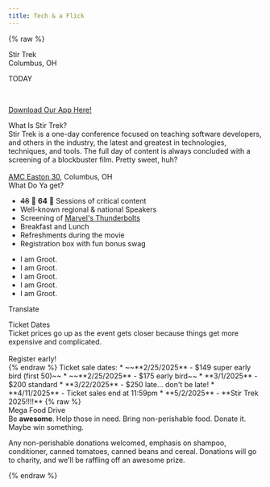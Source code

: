 ```yaml
---
title: Tech & a Flick
---
```



{% raw %}
<div class="row" id="stirTrekHeroContainer">
     <!-- <div id="dateAndCostContainer" class="comic-panel-body comic-panel-subdued">
        <p class="date">Stir Trek - Columbus, OH</p>
        <p class="date">5/2/2025</p>
        <br>
        <p>Call for speakers opens in January!</p>
    </div> -->
    <!--<div id="dateAndCostContainer" class="comic-panel-body comic-panel-subdued">
        <p class="date">Stir Trek<br/>Columbus, OH</p>
        <p class="date">5/2/2025</p>
        <br>
        <p><a class="registerNow" href="https://events.humanitix.com/stir-trek-2025">Register Here!</a></p>
    </div>-->
    <div id="dateAndCostContainer" class="comic-panel-body comic-panel-subdued">
        <p class="date">Stir Trek<br/>Columbus, OH</p>
        <p class="date">TODAY</p>
        <br>
        <p><a class="registerNow" href="https://stir-trek-2025.sessionize.com/">Download Our App Here!</a></p>
    </div>
    <!-- <div id="dateAndCostContainer" class="comic-panel-body comic-panel-subdued">
        <p class="date">Stir Trek - Columbus, OH</p>
        <p class="date">5/3/2024</p>
        <br>
        <a class="registerNow" href="https://events.humanitix.com/stir-trek-2024-additional-movie-pass">
            <p>Buy Your +1 Movie Ticket Now</p>
        </a>
    </div> -->
    <!-- <a href="https://sessionize.com/stir-trek-2025/" target="_blank" rel="noopener noreferrer">
        <div id="dateAndCostContainer" class="comic-panel-body comic-panel-subdued">
            <p class="date">CFS is Open!</p>
            <p class="registerNow">Click here to submit your talks</p>
        </div>
    </a> -->
     <!-- <div id="dateAndCostContainer" class="comic-panel-body comic-panel-subdued">
        <p class="date">Stir Trek - Columbus, OH</p>
        <p class="date">5/3/2024</p>
        <br>
        <p><a href="https://events.humanitix.com/stir-trek-2023-additional-movie-pass">Plus One tickets for the movie tonight</a></p>
        <a class="registerNow" href="https://events.humanitix.com/stir-trek-2023">
            <p>Tickets on sale! <br> Only $170</p>
        </a>
    </div> -->
    <!-- <div id="dateAndCostContainer" class="comic-panel-body comic-panel-subdued">
        <a href="https://stirtrek2022.eventbrite.com/" class="date" target="_blank" rel="noopener noreferrer">
            Stir Trek 2022 is Over!
        </a>
        <br><br>
        <a href="/recordings" class="registerNow" target="_blank" rel="noopener noreferrer">Watch the recorded sessions</a>
    </div> -->
</div>

<div class="row">
    <div class="col-md-6">
        <div class="comic-panel-header offset comic-panel-gold">
            What Is Stir Trek?
        </div>
        <div class="comic-panel-body with-header">
            Stir Trek is a one-day conference focused on teaching software developers, and others in the industry, the latest and greatest in technologies, techniques, and tools. The full day of content is always concluded with a screening of a blockbuster film. Pretty sweet, huh?
            <br>
            <br>
            <a href="https://goo.gl/maps/wVdUQNDfXd9Zxd2P8">AMC Easton 30</a>, Columbus, OH
        </div>
    </div>
    <div class="col-md-6">
        <div class="comic-panel-header offset" id="whatigetheader">What Do Ya get?</div>
        <div class="comic-panel-body with-header" id="whatiget">
            <ul>
                <li><s>48</s> 🥳 <strong>64</strong> 🎈 Sessions of critical content</li>
                <li>Well-known regional &amp; national Speakers</li>
                <li>Screening of <a target="_blank" href="https://www.youtube.com/watch?v=psLPAtGaY_U">Marvel's Thunderbolts</a></li>
                <li>Breakfast and Lunch</li>
                <li>Refreshments during the movie</li>
                <li>Registration box with fun bonus swag</li>
            </ul>
            <div class="comic-panel-inset"></div>
        </div>
        <div class="comic-panel-body with-header hidden" id="whatigetGroot">
            <ul>
                <li>I am Groot.</li>
                <li>I am Groot.</li>
                <li>I am Groot.</li>
                <li>I am Groot.</li>
                <li>I am Groot.</li>
            </ul>
            <div class="comic-panel-inset"></div>
        </div>
        <div class="comic-panel-footer offset">
            <a id="translate">Translate</a>
        </div>
        <script>
            document.getElementById('translate').addEventListener('click', () => {
                document.getElementById('whatiget').classList.toggle('hidden');
                document.getElementById('whatigetGroot').classList.toggle('hidden');
            });
        </script>
    </div>
</div>

<a name="ticketsales"></a>
<div class="row">
    <div class="col-md-6">
        <div class="comic-panel-header offset">
            <!--Important Dates-->
            Ticket Dates
        </div>
        <div class="comic-panel-body with-header">
            Ticket prices go up as the event gets closer because things get more expensive and complicated.<br /><br />Register early!
            <div>
{% endraw %}
Ticket sale dates:
* ~~**2/25/2025** - $149 super early bird (first 50)~~
* ~~**2/25/2025** - $175 early bird~~
* **3/1/2025** - $200 standard
* **3/22/2025** - $250 late... don't be late!
* **4/11/2025** - Ticket sales end at 11:59pm
* **5/2/2025** - **Stir Trek 2025!!!!**
{% raw %}
            </div>
            <!--
            <div style="text-align: center;">
                <a class="registerNow" href="https://events.humanitix.com/stir-trek-2024">Click here to buy your ticket!</a>
            </div> -->
        </div>
    </div>  
<div class="col-md-6">
        <div class="comic-panel-header offset">Mega Food Drive</div>
        <div class="comic-panel-body with-header">
            Be <strong>awesome</strong>. Help those in need. Bring non-perishable food. Donate it. Maybe win something.
            <p class="small">
                Any non-perishable donations welcomed, emphasis on shampoo, conditioner, canned tomatoes, canned beans and cereal. Donations will go to charity, and we'll be raffling off an awesome prize.
            </p>
        </div>
    </div>
</div>
{% endraw %}

[//]: # (Looking for the sponsors footer? It's in /themes/layout/index.ejs)
